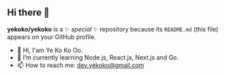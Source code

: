 ## Hi there 👋

**yekoko/yekoko** is a ✨ _special_ ✨ repository because its `README.md` (this file) appears on your GitHub profile.

- 👋 Hi, I'am Ye Ko Ko Oo. 
- 🌱 I’m currently learning Node.js, React.js, Next.js and Go.
- 📫 How to reach me: dev.yekoko@gmail.com
